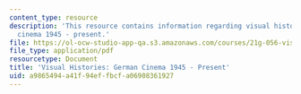 ```yaml
---
content_type: resource
description: 'This resource contains information regarding visual histories: German
  cinema 1945 - present.'
file: https://ol-ocw-studio-app-qa.s3.amazonaws.com/courses/21g-056-visual-histories-german-cinema-1945-to-present-fall-2003/a9865494a41f94effbcfa06908361927_MIT21G_056F03_second_paper.pdf
file_type: application/pdf
resourcetype: Document
title: 'Visual Histories: German Cinema 1945 - Present'
uid: a9865494-a41f-94ef-fbcf-a06908361927
---
```


